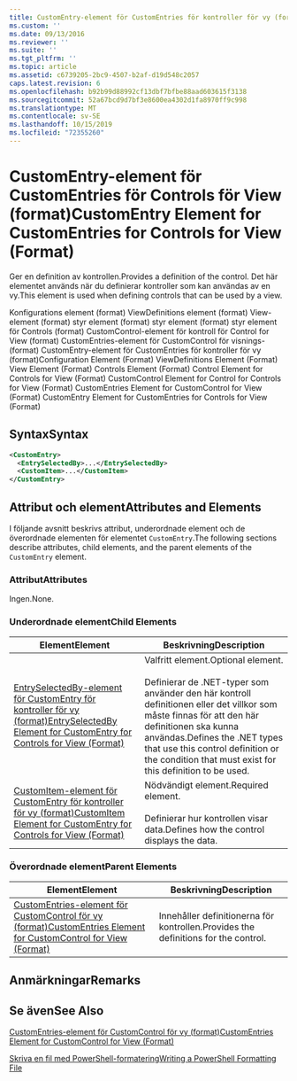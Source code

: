 ```yaml
---
title: CustomEntry-element för CustomEntries för kontroller för vy (format) | Microsoft Docs
ms.custom: ''
ms.date: 09/13/2016
ms.reviewer: ''
ms.suite: ''
ms.tgt_pltfrm: ''
ms.topic: article
ms.assetid: c6739205-2bc9-4507-b2af-d19d548c2057
caps.latest.revision: 6
ms.openlocfilehash: b92b99d88992cf13dbf7bfbe88aad603615f3138
ms.sourcegitcommit: 52a67bcd9d7bf3e8600ea4302d1fa8970ff9c998
ms.translationtype: MT
ms.contentlocale: sv-SE
ms.lasthandoff: 10/15/2019
ms.locfileid: "72355260"
---
```

# <a name="customentry-element-for-customentries-for-controls-for-view-format"></a><span data-ttu-id="6e04f-102">CustomEntry-element för CustomEntries för Controls för View (format)</span><span class="sxs-lookup"><span data-stu-id="6e04f-102">CustomEntry Element for CustomEntries for Controls for View (Format)</span></span>

<span data-ttu-id="6e04f-103">Ger en definition av kontrollen.</span><span class="sxs-lookup"><span data-stu-id="6e04f-103">Provides a definition of the control.</span></span> <span data-ttu-id="6e04f-104">Det här elementet används när du definierar kontroller som kan användas av en vy.</span><span class="sxs-lookup"><span data-stu-id="6e04f-104">This element is used when defining controls that can be used by a view.</span></span>

<span data-ttu-id="6e04f-105">Konfigurations element (format) ViewDefinitions element (format) View-element (format) styr element (format) styr element (format) styr element för Controls (format) CustomControl-element för kontroll för Control for View (format) CustomEntries-element för CustomControl för visnings-(format) CustomEntry-element för CustomEntries för kontroller för vy (format)</span><span class="sxs-lookup"><span data-stu-id="6e04f-105">Configuration Element (Format) ViewDefinitions Element (Format) View Element (Format) Controls Element (Format) Control Element for Controls for View (Format) CustomControl Element for Control for Controls for View (Format) CustomEntries Element for CustomControl for View (Format) CustomEntry Element for CustomEntries for Controls for View (Format)</span></span>

## <a name="syntax"></a><span data-ttu-id="6e04f-106">Syntax</span><span class="sxs-lookup"><span data-stu-id="6e04f-106">Syntax</span></span>

```xml
<CustomEntry>
  <EntrySelectedBy>...</EntrySelectedBy>
  <CustomItem>...</CustomItem>
</CustomEntry>
```

## <a name="attributes-and-elements"></a><span data-ttu-id="6e04f-107">Attribut och element</span><span class="sxs-lookup"><span data-stu-id="6e04f-107">Attributes and Elements</span></span>

<span data-ttu-id="6e04f-108">I följande avsnitt beskrivs attribut, underordnade element och de överordnade elementen för elementet `CustomEntry`.</span><span class="sxs-lookup"><span data-stu-id="6e04f-108">The following sections describe attributes, child elements, and the parent elements of the `CustomEntry` element.</span></span>

### <a name="attributes"></a><span data-ttu-id="6e04f-109">Attribut</span><span class="sxs-lookup"><span data-stu-id="6e04f-109">Attributes</span></span>

<span data-ttu-id="6e04f-110">Ingen.</span><span class="sxs-lookup"><span data-stu-id="6e04f-110">None.</span></span>

### <a name="child-elements"></a><span data-ttu-id="6e04f-111">Underordnade element</span><span class="sxs-lookup"><span data-stu-id="6e04f-111">Child Elements</span></span>

|<span data-ttu-id="6e04f-112">Element</span><span class="sxs-lookup"><span data-stu-id="6e04f-112">Element</span></span>|<span data-ttu-id="6e04f-113">Beskrivning</span><span class="sxs-lookup"><span data-stu-id="6e04f-113">Description</span></span>|
|-------------|-----------------|
|[<span data-ttu-id="6e04f-114">EntrySelectedBy-element för CustomEntry för kontroller för vy (format)</span><span class="sxs-lookup"><span data-stu-id="6e04f-114">EntrySelectedBy Element for CustomEntry for Controls for View (Format)</span></span>](./entryselectedby-element-for-customentry-for-controls-for-view-format.md)|<span data-ttu-id="6e04f-115">Valfritt element.</span><span class="sxs-lookup"><span data-stu-id="6e04f-115">Optional element.</span></span><br /><br /> <span data-ttu-id="6e04f-116">Definierar de .NET-typer som använder den här kontroll definitionen eller det villkor som måste finnas för att den här definitionen ska kunna användas.</span><span class="sxs-lookup"><span data-stu-id="6e04f-116">Defines the .NET types that use this control definition or the condition that must exist for this definition to be used.</span></span>|
|[<span data-ttu-id="6e04f-117">CustomItem-element för CustomEntry för kontroller för vy (format)</span><span class="sxs-lookup"><span data-stu-id="6e04f-117">CustomItem Element for CustomEntry for Controls for View (Format)</span></span>](./customitem-element-for-customentry-for-controls-for-view-format.md)|<span data-ttu-id="6e04f-118">Nödvändigt element.</span><span class="sxs-lookup"><span data-stu-id="6e04f-118">Required element.</span></span><br /><br /> <span data-ttu-id="6e04f-119">Definierar hur kontrollen visar data.</span><span class="sxs-lookup"><span data-stu-id="6e04f-119">Defines how the control displays the data.</span></span>|

### <a name="parent-elements"></a><span data-ttu-id="6e04f-120">Överordnade element</span><span class="sxs-lookup"><span data-stu-id="6e04f-120">Parent Elements</span></span>

|<span data-ttu-id="6e04f-121">Element</span><span class="sxs-lookup"><span data-stu-id="6e04f-121">Element</span></span>|<span data-ttu-id="6e04f-122">Beskrivning</span><span class="sxs-lookup"><span data-stu-id="6e04f-122">Description</span></span>|
|-------------|-----------------|
|[<span data-ttu-id="6e04f-123">CustomEntries-element för CustomControl för vy (format)</span><span class="sxs-lookup"><span data-stu-id="6e04f-123">CustomEntries Element for CustomControl for View (Format)</span></span>](./customentries-element-for-customcontrol-for-view-format.md)|<span data-ttu-id="6e04f-124">Innehåller definitionerna för kontrollen.</span><span class="sxs-lookup"><span data-stu-id="6e04f-124">Provides the definitions for the control.</span></span>|

## <a name="remarks"></a><span data-ttu-id="6e04f-125">Anmärkningar</span><span class="sxs-lookup"><span data-stu-id="6e04f-125">Remarks</span></span>

## <a name="see-also"></a><span data-ttu-id="6e04f-126">Se även</span><span class="sxs-lookup"><span data-stu-id="6e04f-126">See Also</span></span>

[<span data-ttu-id="6e04f-127">CustomEntries-element för CustomControl för vy (format)</span><span class="sxs-lookup"><span data-stu-id="6e04f-127">CustomEntries Element for CustomControl for View (Format)</span></span>](./customentries-element-for-customcontrol-for-view-format.md)

[<span data-ttu-id="6e04f-128">Skriva en fil med PowerShell-formatering</span><span class="sxs-lookup"><span data-stu-id="6e04f-128">Writing a PowerShell Formatting File</span></span>](./writing-a-powershell-formatting-file.md)
